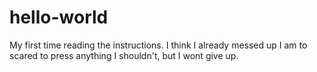 # hello-world
My first time reading the instructions. 
I think I already messed up 
I am to scared to press anything I shouldn't, but I wont give up.
